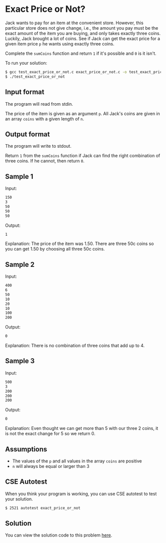 # Exact Price or Not?

Jack wants to pay for an item at the convenient store. However, this particular store does not give change, i.e., the amount you pay must be the exact amount of the item you are buying, and only takes exactly three coins. Luckily, Jack brought a lot of coins. See if Jack can get the exact price for a given item price `p` he wants using exactly three coins.

Complete the `sumCoins` function and return `1` if it's possible and `0` is it isn't.

To run your solution:

```bash
$ gcc test_exact_price_or_not.c exact_price_or_not.c -o test_exact_price_or_not
$ ./test_exact_price_or_not
```

## Input format

The program will read from stdin.

The price of the item is given as an argument `p`. All Jack's coins are given in an array `coins` with a given length of `n`.

## Output format

The program will write to stdout.

Return `1` from the `sumCoins` function if Jack can find the right combination of three coins. If he cannot, then return `0`.

## Sample 1

Input:

```bash
150
3
50
50
50

```

Output:

```bash
1

```

Explanation: The price of the item was 1.50. There are three 50c coins so you can get 1.50 by choosing all three 50c coins.

## Sample 2

Input:

```bash
400
6
50
10
20
10
100
200

```

Output:

```bash
0

```

Explanation: There is no combination of three coins that add up to 4.

## Sample 3

Input:

```bash
500
3
200
200
200

```

Output:

```bash
0

```

Explanation: Even thought we can get more than 5 with our three 2 coins, it is not the exact change for 5 so we return 0.

## Assumptions

- The values of the `p` and all values in the array `coins` are positive
- `n` will always be equal or larger than 3


## CSE Autotest

When you think your program is working, you can use CSE autotest to test your solution.

```bash 
$ 2521 autotest exact_price_or_not
```

## Solution

You can view the solution code to this problem [here](https://github.com/dqna64/comp2521-revision-session/blob/main/problems/exact_price_or_not/solution/exact_price_or_not.c).
